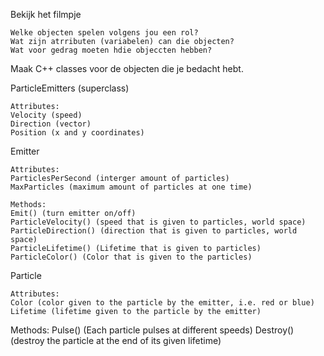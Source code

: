 

Bekijk het filmpje

    Welke objecten spelen volgens jou een rol?
    Wat zijn atrributen (variabelen) can die objecten?
    Wat voor gedrag moeten hdie objeccten hebben?

Maak C++ classes voor de objecten die je bedacht hebt.

ParticleEmitters (superclass)
    
	Attributes:
    Velocity (speed)
    Direction (vector)
    Position (x and y coordinates)

Emitter
    
	Attributes:
    ParticlesPerSecond (interger amount of particles)
    MaxParticles (maximum amount of particles at one time)
    
	Methods:
    Emit() (turn emitter on/off)
    ParticleVelocity() (speed that is given to particles, world space)
    ParticleDirection() (direction that is given to particles, world space)
    ParticleLifetime() (Lifetime that is given to particles)
    ParticleColor() (Color that is given to the particles)

Particle
    
	Attributes:
    Color (color given to the particle by the emitter, i.e. red or blue)
    Lifetime (lifetime given to the particle by the emitter)
   
   Methods:
   Pulse() (Each particle pulses at different speeds)
   Destroy() (destroy the particle at the end of its given lifetime)

